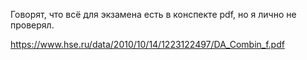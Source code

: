 Говорят, что всё для экзамена есть в конспекте pdf, но я лично не проверял.  

https://www.hse.ru/data/2010/10/14/1223122497/DA_Combin_f.pdf

